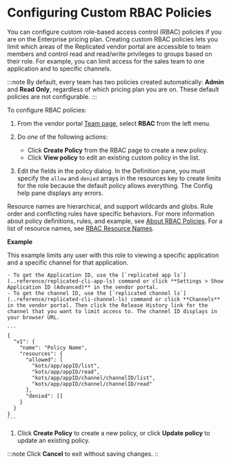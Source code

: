 # Configuring Custom RBAC Policies

You can configure custom role-based access control (RBAC) policies if you are on the Enterprise pricing plan. Creating custom RBAC policies lets you limit which areas of the Replicated vendor portal are accessible to team members and control read and read/write privileges to groups based on their role. For example, you can limit access for the sales team to one application and to specific channels.

:::note
By default, every team has two policies created automatically: **Admin** and **Read Only**, regardless of which pricing plan you are on. These default policies are not configurable.
:::

To configure RBAC policies:

1. From the vendor portal [Team page](https://vendor.replicated.com/team), select **RBAC** from the left menu.

1. Do _one_ of the following actions:

    - Click **Create Policy** from the RBAC page to create a new policy.
    - Click **View policy** to edit an existing custom policy in the list.

1. Edit the fields in the policy dialog. In the Definition pane, you must specify the `allow` and `denied` arrays in the resources key to create limits for the role because the default policy allows everything. The Config help pane displays any errors.

  Resource names are hierarchical, and support wildcards and globs. Rule order and conflicting rules have specific behaviors. For more information about policy definitions, rules, and example, see [About RBAC Policies](team-management-rbac-about). For a list of resource names, see [RBAC Resource Names](team-management-rbac-resource-names).

  **Example**

  This example limits any user with this role to viewing a specific application and a specific channel for that application.

    - To get the Application ID, use the [`replicated app ls`](..reference/replicated-cli-app-ls) command or click **Settings > Show Application ID (Advanced)** in the vendor portal.
    - To get the channel ID, use the [`replicated channel ls`](..reference/replicated-cli-channel-ls) command or click **Channels** in the vendor portal. Then click the Release History link for the channel that you want to limit access to. The channel ID displays in your browser URL.

    ```
    {
      "v1": {
        "name": "Policy Name",
        "resources": {
          "allowed": [
            "kots/app/appID/list",
            "kots/app/appID/read",
            "kots/app/appID/channel/channelID/list",
            "kots/app/appID/channel/channelID/read"
          ],
          "denied": []
        }
      }
    }
    ```

  1. Click **Create Policy** to create a new policy, or click **Update policy** to update an existing policy.

  :::note
  Click **Cancel** to exit without saving changes.
  ::
